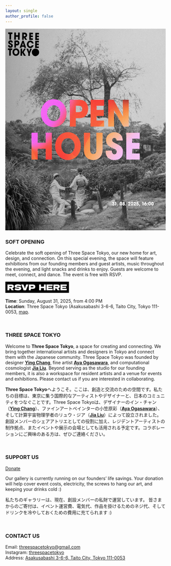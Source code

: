 ```yaml
---
layout: single
author_profile: false
---
```



<p align="center">
  <img src="/assets/open1.jpg" />
</p>

### SOFT OPENING

Celebrate the soft opening of Three Space Tokyo, our new home for art, design, and connection. On this special evening, the space will feature exhibitions from our founding members and guest artists, music throughout the evening, and light snacks and drinks to enjoy. Guests are welcome to meet, connect, and dance. The event is free with RSVP.

[<img src="/assets/rsvp1.png" width="200"/>](https://forms.gle/wFEJjbw8nyotrvqBA)

**Time**: Sunday, August 31, 2025, from 4:00 PM <br>
**Location**: Three Space Tokyo (Asakusabashi 3-6-6, Taito City, Tokyo 111-0053, [map](https://maps.app.goo.gl/U6qfJWBaE5sk5ypv9).


<br>

### THREE SPACE TOKYO

Welcome to **Three Space Tokyo**, a space for creating and connecting. We bring together international artists and designers in Tokyo and connect them with the Japanese community. Three Space Tokyo was founded by designer [**Ying Chang**](https://www.yingchang.co.uk/), fine artist [**Aya Ogasawara**](https://www.ayaogas.com/), and computational cosmologist [**Jia Liu**](https://liuxx479.github.io/). Beyond serving as the studio for our founding members, it is also a workspace for resident artists and a venue for events and exhibitions. Please contact us if you are interested in collaborating.

**Three Space Tokyo**へようこそ。ここは、創造と交流のための空間です。私たちの目標は、東京に集う国際的なアーティストやデザイナーと、日本のコミュニティをつなぐことです。Three Space Tokyoは、デザイナーのイン・チャン（[**Ying Chang**](https://www.yingchang.co.uk/)）、ファインアートペインターの小笠原彩（[**Aya Ogasawara**](https://www.ayaogas.com/)）、そして計算宇宙物理学者のリュウ・ジア（[**Jia Liu**](https://liuxx479.github.io/)）によって設立されました。創設メンバーのシェアアトリエとしての役割に加え、レジデントアーティストの制作拠点、またイベントや展示の会場としても活用される予定です。コラボレーションにご興味のある方は、ぜひご連絡ください。

<!---
<p align="center">
<img src="/assets/paintinglogo.jpg" width="600"/>
</p>

*Painting credit: "Her Tiny Equilibrium" by Aya Ogasawara (oil and egg tempera on canvas, 2023)*
-->

<br>

### SUPPORT US

[Donate](https://www.paypal.com/paypalme/ThreeSpaceTokyo)

Our gallery is currently running on our founders’ life savings. Your donation will help cover event costs, electricity, the screws to hang our art, and keeping your drinks cold :)

私たちのギャラリーは、現在、創設メンバーの私財で運営しています。
皆さまからのご寄付は、イベント運営費、電気代、作品を掛けるためのネジ代、そしてドリンクを冷やしておくための費用に充てられます :)



<br>

### CONTACT US
Email: [threespacetokyo@gmail.com](mailto:threespacetokyo@gmail.com)  
Instagram: [threespacetokyo](https://www.instagram.com/threespacetokyo/)  
Address: [Asakusabashi 3-6-6, Taito City, Tokyo 111-0053](https://maps.app.goo.gl/U6qfJWBaE5sk5ypv9)  
